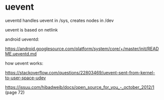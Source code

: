 # uevent

ueventd handles uevent in /sys, creates nodes in /dev

uevent is based on netlink

android ueventd:

https://android.googlesource.com/platform/system/core/+/master/init/README.ueventd.md

how uevent works:

https://stackoverflow.com/questions/22803469/uevent-sent-from-kernel-to-user-space-udev

https://issuu.com/hibadweib/docs/open_source_for_you_-_october_2012/1  (page 72)

